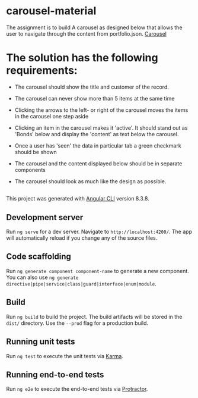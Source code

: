 # carousel-material

The assignment is to build A carousel as designed below that allows the user to navigate through the content from portfolio.json.
[Carousel](https://www.primefaces.org/primeng/#/carousel)

# The solution has the following requirements: 

- The carousel should show the title and customer of the record.

- The carousel can never show more than 5 items at the same time

- Clicking the arrows to the left- or right of the carousel moves the items in the carousel one step aside

- Clicking an item in the carousel makes it 'active'. It should stand out as 'Bonds' below and display the 'content' as text below the carousel. 

- Once a user has 'seen' the data in particular tab a green checkmark should be shown

- The carousel and the content displayed below should be in separate components

- The carousel should look as much like the design as possible.



## 
This project was generated with [Angular CLI](https://github.com/angular/angular-cli) version 8.3.8.

## Development server

Run `ng serve` for a dev server. Navigate to `http://localhost:4200/`. The app will automatically reload if you change any of the source files.

## Code scaffolding

Run `ng generate component component-name` to generate a new component. You can also use `ng generate directive|pipe|service|class|guard|interface|enum|module`.

## Build

Run `ng build` to build the project. The build artifacts will be stored in the `dist/` directory. Use the `--prod` flag for a production build.

## Running unit tests

Run `ng test` to execute the unit tests via [Karma](https://karma-runner.github.io).

## Running end-to-end tests

Run `ng e2e` to execute the end-to-end tests via [Protractor](http://www.protractortest.org/).
